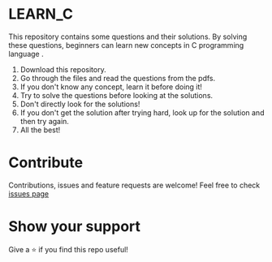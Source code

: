 # LEARN_C

This repository contains some questions and their solutions. By solving these questions, beginners can learn new concepts in C programming language . 

1. Download this repository.
2. Go through the files and read the questions from the pdfs.
3. If you don't know any concept, learn it before doing it!
4. Try to solve the questions before looking at the solutions.
5. Don't directly look for the solutions!
6. If you don't get the solution after trying hard, look up for the solution and then try again.
7. All the best!


# Contribute
Contributions, issues and feature requests are welcome! Feel free to check [issues page](https://github.com/Rizwan-S/Learn_C/issues)

# Show your support
Give a ⭐️ if you find this repo useful!
